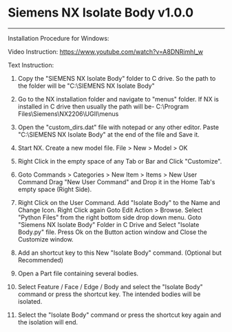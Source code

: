 # Siemens NX Isolate Body v1.0.0
-------------------------

Installation Procedure for Windows:

Video Instruction:
https://www.youtube.com/watch?v=A8DNRimhI_w

Text Instruction:
1. Copy the "SIEMENS NX Isolate Body" folder to C drive.
   So the path to the folder will be "C:\SIEMENS NX Isolate Body"

2. Go to the NX installation folder and navigate to "menus" folder.
   If NX is installed in C drive then usually the path will be-
   C:\Program Files\Siemens\NX2206\UGII\menus

3. Open the "custom_dirs.dat" file with notepad or any other editor.
   Paste "C:\SIEMENS NX Isolate Body" at the end of the file and Save it.

4. Start NX. Create a new model file.
   File > New > Model > OK

5. Right Click in the empty space of any Tab or Bar and Click "Customize".

6. Goto Commands > Categories > New Item > Items > New User Command
   Drag "New User Command" and Drop it in the Home Tab's empty space (Right Side).

7. Right Click on the User Command. Add "Isolate Body" to the Name and Change Icon.
   Right Click again Goto Edit Action > Browse.
   Select "Python Files" from the right bottom side drop down menu.
   Goto "Siemens NX Isolate Body" Folder in C Drive and Select "Isolate Body.py" file.
   Press Ok on the Button action window and Close the Customize window.

8. Add an shortcut key to this New "Isolate Body" command. (Optional but Recommended)

9. Open a Part file containing several bodies.

10. Select Feature / Face / Edge / Body and select the "Isolate Body" command or press the shortcut key.
    The intended bodies will be isolated.

11. Select the "Isolate Body" command or press the shortcut key again and the isolation will end.
